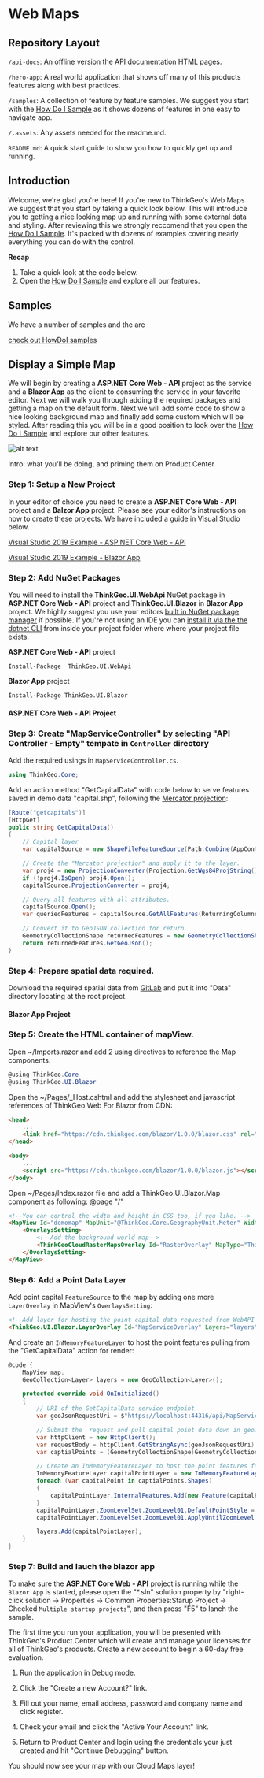 # Web Maps

## Repository Layout

`/api-docs`: An offline version the API documentation HTML pages.

`/hero-app`: A real world application that shows off many of this products features along with best practices.

`/samples`: A collection of feature by feature samples.  We suggest you start with the [How Do I Sample](samples/web-api) as it shows dozens of features in one easy to navigate app. 

`/.assets`: Any assets needed for the readme.md.

`README.md`: A quick start guide to show you how to quickly get up and running. 

## Introduction

  Welcome, we're glad you're here!  If you're new to ThinkGeo's Web Maps we suggest that you start by taking a quick look below.  This will introduce you to getting a nice looking map up and running with some external data and styling.  After reviewing this we strongly reccomend that you open the [How Do I Sample](samples).  It's packed with dozens of examples covering nearly everything you can do with the control.

**Recap**

1. Take a quick look at the code below.
2. Open the [How Do I Sample](samples) and explore all our features. 

## Samples

  We have a number of samples and the are 

[check out HowDoI samples](samples)

## Display a Simple Map

We will begin by creating a **ASP.NET Core Web - API** project as the service and a **Blazor App** as the client to consuming the service in your favorite editor.  Next we will walk you through adding the required packages and getting a map on the default form.  Next we will add some code to show a nice looking background map and finally add some custom which will be styled.  After reading this you will be in a good position to look over the [How Do I Sample](samples) and explore our other features.

![alt text](.assets/quickstart_webmaps_shapefile_pointstyle_screenshot.png "Simple Map")

 Intro: what you'll be doing, and priming them on Product Center

### Step 1: Setup a New Project ###

  In your editor of choice you need to create a **ASP.NET Core Web - API** project and a **Balzor App** project.  Please see your editor's instructions on how to create these projects.  We have included a guide in Visual Studio below.  

[Visual Studio 2019 Example - ASP.NET Core Web - API](https://docs.microsoft.com/en-us/aspnet/core/tutorials/first-web-api?view=aspnetcore-3.1&tabs=visual-studio)


[Visual Studio 2019 Example - Blazor App](https://docs.microsoft.com/en-us/aspnet/core/blazor/get-started?view=aspnetcore-3.1&tabs=visual-studio&viewFallbackFrom=aspnetcore-3.0)

### Step 2: Add NuGet Packages ###

You will need to install the **ThinkGeo.UI.WebApi** NuGet package in **ASP.NET Core Web - API** project and **ThinkGeo.UI.Blazor** in **Blazor App** project.  We highly suggest you use your editors [built in NuGet package manager](https://docs.microsoft.com/en-us/nuget/quickstart/) if possible.  If you're not using an IDE you can [install it via the the dotnet CLI](https://docs.microsoft.com/en-us/nuget/consume-packages/install-use-packages-dotnet-cli) from inside your project folder where where your project file exists.

**ASP.NET Core Web - API** project
```shell
Install-Package  ThinkGeo.UI.WebApi
```

**Blazor App** project
```shell
Install-Package ThinkGeo.UI.Blazor
```

#### ASP.NET Core Web - API Project ####

### Step 3: Create "MapServiceController" by selecting "API Controller - Empty" tempate in `Controller` directory ###

Add the required usings in `MapServiceController.cs`.

```csharp
using ThinkGeo.Core;
```

Add an action method "GetCapitalData" with code below to serve features saved in demo data "capital.shp", following the [Mercator projection](https://en.wikipedia.org/wiki/Mercator_projection):

```csharp
[Route("getcapitals")]
[HttpGet]
public string GetCapitalData()
{
    // Capital layer
    var capitalSource = new ShapeFileFeatureSource(Path.Combine(AppContext.BaseDirectory, "../../../Data/capital.shp"));

    // Create the "Mercator projection" and apply it to the layer.
    var proj4 = new ProjectionConverter(Projection.GetWgs84ProjString(), Projection.GetSphericalMercatorProjString());
    if (!proj4.IsOpen) proj4.Open();
    capitalSource.ProjectionConverter = proj4;

    // Query all features with all attributes.
    capitalSource.Open();
    var queriedFeatures = capitalSource.GetAllFeatures(ReturningColumnsType.AllColumns);

    // Convert it to GeoJSON collection for return.
    GeometryCollectionShape returnedFeatures = new GeometryCollectionShape(queriedFeatures);
    return returnedFeatures.GetGeoJson();
}
```

### Step 4: Prepare spatial data required. ###

Download the required spatial data from [GitLab](/samples/data) and put it into "Data" directory locating at the root project. 


#### Blazor App Project ####


### Step 5: Create the HTML container of mapView. ###

Open ~/Imports.razor and add 2 using directives to reference the Map components.

```csharp
@using ThinkGeo.Core 
@using ThinkGeo.UI.Blazor
```

Open the ~/Pages/_Host.cshtml and add the stylesheet and javascript references of ThinkGeo Web For Blazor from CDN:

```html
<head>
    ...
    <link href="https://cdn.thinkgeo.com/blazor/1.0.0/blazor.css" rel="stylesheet" />
</head>

<body>
    ...
    <script src="https://cdn.thinkgeo.com/blazor/1.0.0/blazor.js"></script>
</body>
```

Open ~/Pages/Index.razor file and add a ThinkGeo.UI.Blazor.Map component as following:
@page "/"
 
```html
<!--You can control the width and height in CSS too, if you like. -->
<MapView Id="demomap" MapUnit="@ThinkGeo.Core.GeographyUnit.Meter" Width="800" Height="600"  Zoom="3" Center="@(new PointShape(1056665.479014, 6066042.564712))">
    <OverlaysSetting>
        <!--Add the background world map-->
        <ThinkGeoCloudRasterMapsOverlay Id="RasterOverlay" MapType="ThinkGeo.Core.ThinkGeoCloudRasterMapsMapType.Light" ApiKey="Input your key"></ThinkGeoCloudRasterMapsOverlay>
    </OverlaysSetting>
</MapView>

```

### Step 6: Add a Point Data Layer ###

Add point capital `FeatureSource` to the map by adding one more `LayerOverlay` in MapView's  `OverlaysSetting`:

```html
<!--Add layer for hosting the point capital data requested from WebAPI project-->
<ThinkGeo.UI.Blazor.LayerOverlay Id="MapServiceOverlay" Layers="layers"></ThinkGeo.UI.Blazor.LayerOverlay>
```

And create an `InMemoryFeatureLayer` to host the point features pulling from the "GetCapitalData" action for render:

```csharp
@code {
    MapView map;
    GeoCollection<Layer> layers = new GeoCollection<Layer>();

    protected override void OnInitialized()
    {
        // URI of the GetCapitalData service endpoint.
        var geoJsonRequestUri = $"https://localhost:44316/api/MapService/getcapitals";

        // Submit the  request and pull capital point data down in geoJson format.
        var httpClient = new HttpClient();
        var requestBody = httpClient.GetStringAsync(geoJsonRequestUri).Result;
        var captialPoints = (GeometryCollectionShape)GeometryCollectionShape.CreateShapeFromGeoJson(requestBody);

        // Create an InMemoryFeatureLayer to host the point features for render.
        InMemoryFeatureLayer capitalPointLayer = new InMemoryFeatureLayer();
        foreach (var capitalPoint in captialPoints.Shapes)
        {
            capitalPointLayer.InternalFeatures.Add(new Feature(capitalPoint));
        }
        capitalPointLayer.ZoomLevelSet.ZoomLevel01.DefaultPointStyle = PointStyle.CreateSimpleCircleStyle(GeoColors.Green, 8);
        capitalPointLayer.ZoomLevelSet.ZoomLevel01.ApplyUntilZoomLevel = ApplyUntilZoomLevel.Level20;

        layers.Add(capitalPointLayer);
    }
}
```

### Step 7: Build and lauch the blazor app ###

To make sure the **ASP.NET Core Web - API** project is running while the `Blazor App` is started, please open the "*.sln" solution property by "right-click solution -> Properties -> Common Properties:Starup Project -> Checked `Multiple startup projects`", and then press "F5" to lanch the sample.


The first time you run your application, you will be presented with ThinkGeo's Product Center which will create and manage your licenses for all of ThinkGeo's products. Create a new account to begin a 60-day free evaluation. 

1. Run the application in Debug mode.

1. Click the "Create a new Account?" link.

1. Fill out your name, email address, password and company name and click register.

1. Check your email and click the "Active Your Account" link.

1. Return to Product Center and login using the credentials your just created and hit "Continue Debugging" button.

You should now see your map with our Cloud Maps layer!


